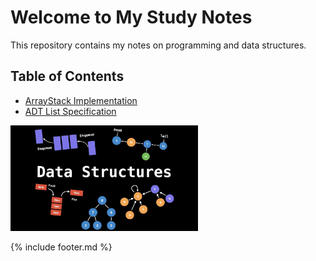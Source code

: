 # Welcome to My Study Notes

This repository contains my notes on programming and data structures.

## Table of Contents
- [ArrayStack Implementation](arraystack.md)
- [ADT List Specification](adtlist.md)

<img src="/images/data_structure.jpg" alt="Data structure diagram" width="300">

{% include footer.md %}
